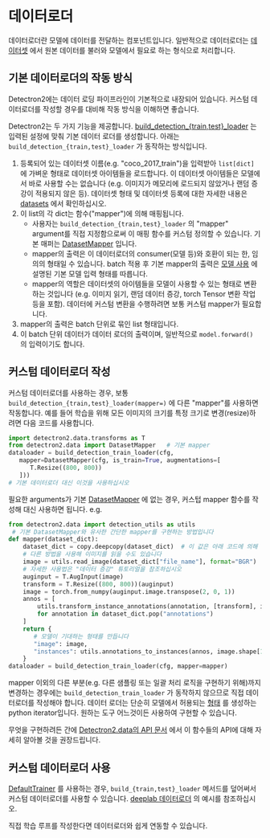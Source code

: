 
# 데이터로더

데이터로더란 모델에 데이터를 전달하는 컴포넌트입니다.
일반적으로 데이터로더는 [데이터셋](./datasets.md) 에서 원본 데이터를 불러와
모델에서 필요로 하는 형식으로 처리합니다.

## 기본 데이터로더의 작동 방식

Detectron2에는 데이터 로딩 파이프라인이 기본적으로 내장되어 있습니다.
커스텀 데이터로더를 작성할 경우를 대비해 작동 방식을 이해하면 좋습니다.

Detectron2는 두 가지 기능을 제공합니다.
[build_detection_{train,test}_loader](../modules/data.html#detectron2.data.build_detection_train_loader)
는 입력된 설정에 맞춰 기본 데이터 로더를 생성합니다.
아래는 `build_detection_{train,test}_loader` 가 동작하는 방식입니다.

1. 등록되어 있는 데이터셋 이름(e.g. "coco_2017_train")을 입력받아 `list[dict]` 에 가벼운 형태로 
   데이터셋 아이템들을 로드합니다. 이 데이터셋 아이템들은 모델에서 바로 사용할 수는 
   없습니다 (e.g. 이미지가 메모리에 로드되지 않았거나 랜덤 증강이 적용되지 않은 등).
   데이터셋 형태 및 데이터셋 등록에 대한 자세한 내용은 [datasets](./datasets.md) 에서
   확인하십시오.
2. 이 list의 각 dict는 함수("mapper")에 의해 매핑됩니다.
   * 사용자는 `build_detection_{train,test}_loader` 의 "mapper" argument를 직접 지정함으로써 
         이 매핑 함수를 커스텀 정의할 수 있습니다. 기본 매퍼는 [DatasetMapper](../modules/data.html#detectron2.data.DatasetMapper) 입니다.
   * mapper의 출력은 이 데이터로더의 consumer(모델 등)와 호환이 되는 한, 임의의 형태일 수 있습니다.
     batch 적용 후 기본 mapper의 출력은 [모델 사용](./models.html#model-input-format) 에 설명된
     기본 모델 입력 형태를 따릅니다.
   * mapper의 역할은 데이터셋의 아이템들을
     모델이 사용할 수 있는 형태로 변환하는 것입니다 (e.g. 이미지 읽기, 랜덤 데이터 증강, torch Tensor 변환 작업 등을 포함).
     데이터에 커스텀 변환을 수행하려면 보통 커스텀 mapper가 필요합니다.
3. mapper의 출력은 batch 단위로 묶인 list 형태입니다.
4. 이 batch 단위 데이터가 데이터 로더의 출력이며, 일반적으로 `model.forward()` 의
   입력이기도 합니다.


## 커스텀 데이터로더 작성

커스텀 데이터로더를 사용하는 경우, 보통 `build_detection_{train,test}_loader(mapper=)` 에 다른 "mapper"를
사용하면 작동합니다.
예를 들어 학습을 위해 모든 이미지의 크기를 특정 크기로 변경(resize)하려면 다음 코드를 사용합니다.

```python
import detectron2.data.transforms as T
from detectron2.data import DatasetMapper   # 기본 mapper
dataloader = build_detection_train_loader(cfg,
   mapper=DatasetMapper(cfg, is_train=True, augmentations=[
      T.Resize((800, 800))
   ]))
# 기본 데이터로더 대신 이것을 사용하십시오
```
필요한 arguments가 기본 [DatasetMapper](../modules/data.html#detectron2.data.DatasetMapper) 에
없는 경우, 커스텁 mapper 함수를 작성해 대신 사용하면 됩니다. e.g.

```python
from detectron2.data import detection_utils as utils
 # 기본 DatasetMapper와 유사한 간단한 mapper를 구현하는 방법입니다
def mapper(dataset_dict):
    dataset_dict = copy.deepcopy(dataset_dict)  # 이 값은 아래 코드에 의해 수정됩니다
    # 다른 방법을 사용해 이미지를 읽을 수도 있습니다
    image = utils.read_image(dataset_dict["file_name"], format="BGR")
    # 자세한 사용법은 "데이터 증강" 튜토리얼을 참조하십시오
    auginput = T.AugInput(image)
    transform = T.Resize((800, 800))(auginput)
    image = torch.from_numpy(auginput.image.transpose(2, 0, 1))
    annos = [
        utils.transform_instance_annotations(annotation, [transform], image.shape[1:])
        for annotation in dataset_dict.pop("annotations")
    ]
    return {
       # 모델이 기대하는 형태를 만듭니다
       "image": image,
       "instances": utils.annotations_to_instances(annos, image.shape[1:])
    }
dataloader = build_detection_train_loader(cfg, mapper=mapper)
```

mapper 이외의 다른 부분(e.g. 다른 샘플링 또는 일괄 처리 로직을 구현하기 위해)까지 변경하는 경우에는
`build_detection_train_loader` 가 동작하지 않으므로 직접 데이터로더를 작성해야 합니다.
데이터 로더는 단순히
모델에서 허용되는 [형태](./models.md) 를 생성하는 python iterator입니다.
원하는 도구 어느것이든 사용하여 구현할 수 있습니다.

무엇을 구현하려든 간에
[Detectron2.data의 API 문서](../modules/data) 에서 이 함수들의 API에 대해 자세히 알아볼 것을
권장드립니다.

## 커스텀 데이터로더 사용

[DefaultTrainer](../modules/engine.html#detectron2.engine.defaults.DefaultTrainer) 를 사용하는 경우,
`build_{train,test}_loader` 메서드를 덮어써서 커스텀 데이터로더를 사용할 수 있습니다.
[deeplab 데이터로더](../../projects/DeepLab/train_net.py) 의 예시를
참조하십시오.

직접 학습 루프를 작성한다면 데이터로더와 쉽게 연동할 수 있습니다.
